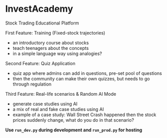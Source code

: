 # InvestAcademy

Stock Trading Educational Platform

First Feature: Training (Fixed-stock trajectories)
- an introductory course about stocks
- teach teenagers about the concepts
- in a simple language way using analogies?

Second Feature: Quiz Application
- quiz app where admins can add in questions, pre-set pool of questions
- then the community can make their own quizzes, but needs to go through regulation

Third Feature: Real-life scenarios & Random AI Mode
-  generate case studies using AI
- a mix of real and fake case studies using AI
- example of a case study: Wall Street Crash happened then the stock prices suddenly change, what do you do in that scenario?


**Use `run_dev.py` during development and `run_prod.py` for hosting**

